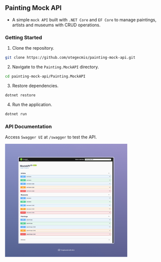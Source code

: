 ## Painting Mock API

- A simple `mock API` built with `.NET Core` and `EF Core` to manage paintings, artists and museums with CRUD operations.

### Getting Started

1. Clone the repository.
```sh
git clone https://github.com/otegecmis/painting-mock-api.git
```

2. Navigate to the `Painting.MockAPI` directory.
```sh
cd painting-mock-api/Painting.MockAPI
```

3. Restore dependencies.
```sh
dotnet restore
```

4. Run the application.
```sh
dotnet run
```

### API Documentation

Access `Swagger UI` at `/swagger` to test the API.

<div style="float: left;">
    <img src=".github/Images/Swagger.jpeg" style="width: 80%;" />
</div>

